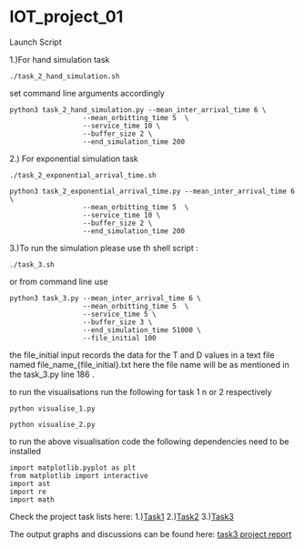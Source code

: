 # IOT_project_01


Launch Script

1.)For hand simulation task

```
./task_2_hand_simulation.sh
```

set command line arguments accordingly

```
python3 task_2_hand_simulation.py --mean_inter_arrival_time 6 \
                  --mean_orbitting_time 5  \
                  --service_time 10 \
                  --buffer_size 2 \
                  --end_simulation_time 200

```

2.) For exponential simulation task

```
./task_2_exponential_arrival_time.sh
```

```
python3 task_2_exponential_arrival_time.py --mean_inter_arrival_time 6 \
                  --mean_orbitting_time 5  \
                  --service_time 10 \
                  --buffer_size 2 \
                  --end_simulation_time 200
```

3.)To run the simulation please use th shell script :


```
./task_3.sh
```

or from command line use


```
python3 task_3.py --mean_inter_arrival_time 6 \
                  --mean_orbitting_time 5  \
                  --service_time 5 \
                  --buffer_size 3 \
                  --end_simulation_time 51000 \
                  --file_initial 100
```


the file_initial input records the data for the T and D values in a text file named file_name_{file_initial}.txt
here the file name will be as mentioned in the task_3.py line 186 . 



to run the visualisations run the following for task 1 n or 2 respectively

```
python visualise_1.py
```
```
python visualise_2.py
```


to run the above visualisation code the following dependencies need to be installed 

```
import matplotlib.pyplot as plt
from matplotlib import interactive
import ast 
import re
import math
```


Check the project task lists here:
1.)[Task1](https://github.ncsu.edu/ovbarve/IOT_project_01/blob/master/Simulation-task%201.pdf)
2.)[Task2](https://github.ncsu.edu/ovbarve/IOT_project_01/blob/master/Simulation-task%202%20(new).pdf)
3.)[Task3](https://github.ncsu.edu/ovbarve/IOT_project_01/blob/master/Simulation-task%203%20(new).pdf)

The output graphs and discussions can be found here: [task3 project report](https://github.ncsu.edu/ovbarve/IOT_project_01/blob/master/Task%203.pdf)
